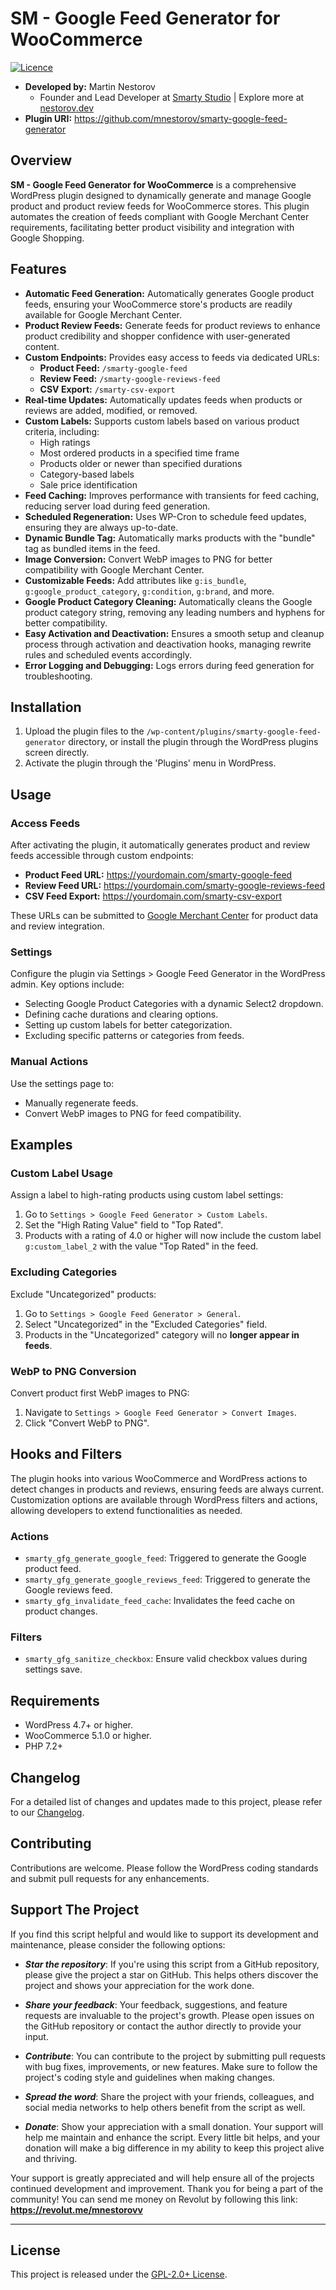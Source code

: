 # SM - Google Feed Generator for WooCommerce

[![Licence](https://img.shields.io/badge/LICENSE-GPL2.0+-blue)](./LICENSE)

- **Developed by:** Martin Nestorov 
    - Founder and Lead Developer at [Smarty Studio](https://smartystudio.net) | Explore more at [nestorov.dev](https://github.com/mnestorov)
- **Plugin URI:** https://github.com/mnestorov/smarty-google-feed-generator

## Overview

**SM - Google Feed Generator for WooCommerce** is a comprehensive WordPress plugin designed to dynamically generate and manage Google product and product review feeds for WooCommerce stores. This plugin automates the creation of feeds compliant with Google Merchant Center requirements, facilitating better product visibility and integration with Google Shopping.

## Features

- **Automatic Feed Generation:** Automatically generates Google product feeds, ensuring your WooCommerce store's products are readily available for Google Merchant Center.
- **Product Review Feeds:** Generate feeds for product reviews to enhance product credibility and shopper confidence with user-generated content.
- **Custom Endpoints:** Provides easy access to feeds via dedicated URLs:
    - **Product Feed:** `/smarty-google-feed`
    - **Review Feed:** `/smarty-google-reviews-feed`
    - **CSV Export:** `/smarty-csv-export`
- **Real-time Updates:** Automatically updates feeds when products or reviews are added, modified, or removed.
- **Custom Labels:** Supports custom labels based on various product criteria, including:
    - High ratings
    - Most ordered products in a specified time frame
    - Products older or newer than specified durations
    - Category-based labels
    - Sale price identification
- **Feed Caching:** Improves performance with transients for feed caching, reducing server load during feed generation.
- **Scheduled Regeneration:** Uses WP-Cron to schedule feed updates, ensuring they are always up-to-date.
- **Dynamic Bundle Tag:** Automatically marks products with the "bundle" tag as bundled items in the feed.
- **Image Conversion:** Convert WebP images to PNG for better compatibility with Google Merchant Center.
- **Customizable Feeds:** Add attributes like `g:is_bundle`, `g:google_product_category`, `g:condition`, `g:brand`, and more.
- **Google Product Category Cleaning:** Automatically cleans the Google product category string, removing any leading numbers and hyphens for better compatibility.
- **Easy Activation and Deactivation:** Ensures a smooth setup and cleanup process through activation and deactivation hooks, managing rewrite rules and scheduled events accordingly.
- **Error Logging and Debugging:** Logs errors during feed generation for troubleshooting.

## Installation

1. Upload the plugin files to the `/wp-content/plugins/smarty-google-feed-generator` directory, or install the plugin through the WordPress plugins screen directly.
2. Activate the plugin through the 'Plugins' menu in WordPress.

## Usage

### Access Feeds

After activating the plugin, it automatically generates product and review feeds accessible through custom endpoints:

- **Product Feed URL:** https://yourdomain.com/smarty-google-feed
- **Review Feed URL:** https://yourdomain.com/smarty-google-reviews-feed
- **CSV Feed Export:** https://yourdomain.com/smarty-csv-export

These URLs can be submitted to [Google Merchant Center](https://www.google.com/retail/solutions/merchant-center/) for product data and review integration.

### Settings

Configure the plugin via Settings > Google Feed Generator in the WordPress admin. Key options include:

- Selecting Google Product Categories with a dynamic Select2 dropdown.
- Defining cache durations and clearing options.
- Setting up custom labels for better categorization.
- Excluding specific patterns or categories from feeds.

### Manual Actions

Use the settings page to:

- Manually regenerate feeds.
- Convert WebP images to PNG for feed compatibility.

## Examples

### Custom Label Usage

Assign a label to high-rating products using custom label settings:

1. Go to `Settings > Google Feed Generator > Custom Labels`.
2. Set the "High Rating Value" field to "Top Rated".
3. Products with a rating of 4.0 or higher will now include the custom label `g:custom_label_2` with the value "Top Rated" in the feed.

### Excluding Categories

Exclude "Uncategorized" products:

1. Go to `Settings > Google Feed Generator > General`.
2. Select "Uncategorized" in the "Excluded Categories" field.
3. Products in the "Uncategorized" category will no **longer appear in feeds**.

### WebP to PNG Conversion

Convert product first WebP images to PNG:

1. Navigate to `Settings > Google Feed Generator > Convert Images`.
2. Click "Convert WebP to PNG".

## Hooks and Filters

The plugin hooks into various WooCommerce and WordPress actions to detect changes in products and reviews, ensuring feeds are always current. Customization options are available through WordPress filters and actions, allowing developers to extend functionalities as needed.

### Actions

- `smarty_gfg_generate_google_feed`: Triggered to generate the Google product feed.
- `smarty_gfg_generate_google_reviews_feed`: Triggered to generate the Google reviews feed.
- `smarty_gfg_invalidate_feed_cache`: Invalidates the feed cache on product changes.

### Filters

- `smarty_gfg_sanitize_checkbox`: Ensure valid checkbox values during settings save.

## Requirements

- WordPress 4.7+ or higher.
- WooCommerce 5.1.0 or higher.
- PHP 7.2+

## Changelog

For a detailed list of changes and updates made to this project, please refer to our [Changelog](./CHANGELOG.md).

## Contributing

Contributions are welcome. Please follow the WordPress coding standards and submit pull requests for any enhancements.

## Support The Project

If you find this script helpful and would like to support its development and maintenance, please consider the following options:

- **_Star the repository_**: If you're using this script from a GitHub repository, please give the project a star on GitHub. This helps others discover the project and shows your appreciation for the work done.

- **_Share your feedback_**: Your feedback, suggestions, and feature requests are invaluable to the project's growth. Please open issues on the GitHub repository or contact the author directly to provide your input.

- **_Contribute_**: You can contribute to the project by submitting pull requests with bug fixes, improvements, or new features. Make sure to follow the project's coding style and guidelines when making changes.

- **_Spread the word_**: Share the project with your friends, colleagues, and social media networks to help others benefit from the script as well.

- **_Donate_**: Show your appreciation with a small donation. Your support will help me maintain and enhance the script. Every little bit helps, and your donation will make a big difference in my ability to keep this project alive and thriving.

Your support is greatly appreciated and will help ensure all of the projects continued development and improvement. Thank you for being a part of the community!
You can send me money on Revolut by following this link: **https://revolut.me/mnestorovv**

---

## License

This project is released under the [GPL-2.0+ License](http://www.gnu.org/licenses/gpl-2.0.txt).
